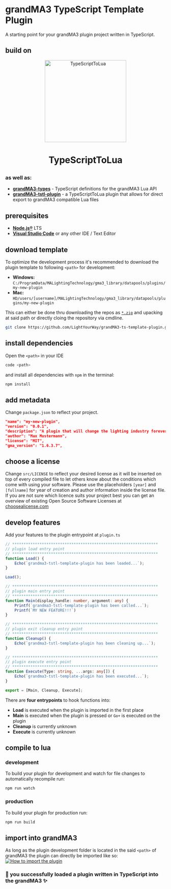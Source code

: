 # grandMA3 TypeScript Template Plugin
A starting point for your grandMA3 plugin project written in TypeScript.

## build on
<div align="center">
		<a style="text-decoration:inherit; color: inherit; cursor: pointer;" href="https://typescripttolua.github.io" target="_blank">
    <img src="https://raw.githubusercontent.com/TypeScriptToLua/TypeScriptToLua/master/logo-hq.png?raw=true" alt="TypeScriptToLua" width="256" />
    <h1 style="text-decoration:inherit; color: inherit; cursor: pointer;" href="https://typescripttolua.github.io" target="_blank">
        <p>TypeScriptToLua</p>
    </h1>
		</a>
</div>

### as well as:

- [**grandMA3-types**](https://github.com/LightYourWay/grandMA3-types) - TypeScript definitions for the grandMA3 Lua API
- [**grandMA3-tstl-plugin**](https://github.com/LightYourWay/grandMA3-tstl-plugin) - a TypeScriptToLua plugin that allows for direct export to grandMA3 compatible Lua files

## prerequisites
- [**Node.js®**](https://nodejs.org/) LTS
- [**Visual Studio Code**](https://code.visualstudio.com/) or any other IDE / Text Editor

## download template
To optimize the development process it's recommended to download the plugin template to following `<path>` for development:
  - **Windows:** `C:/ProgramData/MALightingTechnology/gma3_library/datapools/plugins/my-new-plugin`
  - **Mac:** `HD/users/[username]/MALightingTechnology/gma3_library/datapools/plugins/my-new-plugin`

This can either be done thru downloading the repos as [`*.zip`](https://github.com/LightYourWay/grandMA3-ts-template-plugin/archive/refs/heads/master.zip) and upacking at said path or directly cloing the repository via cmdline.

```bash
git clone https://github.com/LightYourWay/grandMA3-ts-template-plugin.git <path>
```

## install dependencies
Open the `<path>` in your IDE
```bash
code <path>
```
and install all dependencies with `npm` in the terminal:
```bash
npm install
```

## add metadata
Change `package.json` to reflect your project.
```json
"name": "my-new-plugin",
"version": "0.0.1",
"description": "A plugin that will change the lighting industry forever.",
"author": "Max Mustermann",
"license": "MIT",
"gma_version": "1.6.3.7",
```

## choose a license

Change `src/LICENSE` to reflect your desired license as it will be inserted on top of every compiled file to let others know about the conditions which come with using your software. Please use the placeholders `[year]` and `[fullname]` for year of creation and author information inside the license file. If you are not sure which licence suits your project best you can get an overview of existing Open Source Software Licenses at [choosealicense.com](https://choosealicense.com)

## develop features
Add your features to the plugin entrypoint at `plugin.ts`
```ts
// ****************************************************************
// plugin load entry point
// ****************************************************************
function Load() {
	Echo(`grandma3-tstl-template-plugin has been loaded...`);
}

Load();

// ****************************************************************
// plugin main entry point
// ****************************************************************
function Main(display_handle: number, argument: any) {
	Printf(`grandma3-tstl-template-plugin has been called...`);
	Printf(`MY NEW FEATURE!!!`)
}

// ****************************************************************
// plugin exit cleanup entry point
// ****************************************************************
function Cleanup() {
	Echo(`grandma3-tstl-template-plugin has been cleaning up...`);
}

// ****************************************************************
// plugin execute entry point
// ****************************************************************
function Execute(Type: string, ...args: any[]) {
	Echo(`grandma3-tstl-template-plugin has been executed...`);
}

export = [Main, Cleanup, Execute];
```

There are **four entrypoints** to hook functions into:
- **Load** is executed when the plugin is imported in the first place
- **Main** is executed when the plugin is pressed or `Go+` is executed on the plugin
- **Cleanup** is currently unknown
- **Execute** is currently unknown

## compile to lua

### development
To build your plugin for development and watch for file changes to automatically recompile run:
```bash
npm run watch 
```
### production
To build your plugin for production run:
```bash
npm run build 
```

## import into grandMA3
As long as the plugin development folder is located in the said `<path>` of grandMA3 the plugin can directly be imported like so: [![How to import the plugin](https://i.imgur.com/1zJvKD5.png)](https://i.imgur.com/1zJvKD5.png)

### :tada: you successfully loaded a plugin written in TypeScript into the grandMA3 :sparkles: